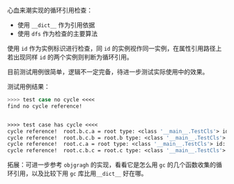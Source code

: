 心血来潮实现的循环引用检查：



- 使用 `__dict__` 作为引用依据
- 使用 `dfs` 作为检查的主要算法



使用 `id` 作为实例标识进行检查，同 `id` 的实例视作同一实例，在属性引用路径上若出现同样 `id` 的两个实例则判断为循环引用。



目前测试用例很简单，逻辑不一定完备，待进一步测试实际使用中的效果。


测试用例结果：
``` bash
>>>> test case no cycle <<<<
find no cycle reference!


>>>> test case has cycle <<<<
cycle reference!  root.b.c.a = root type: <class '__main__.TestCls'> id: 2002894761792
cycle reference!  root.b.c.b = root.b type: <class '__main__.TestCls'> id: 2002894761840
cycle reference!  root.c.a = root type: <class '__main__.TestCls'> id: 2002894761792
cycle reference!  root.c.b.c = root.c type: <class '__main__.TestCls'> id: 2002894761888
```

拓展：可进一步参考 `objgragh` 的实现，看看它是怎么用 `gc` 的几个函数收集的循环引用，以及比较下用 `gc` 库比用`__dict__` 好在哪。
